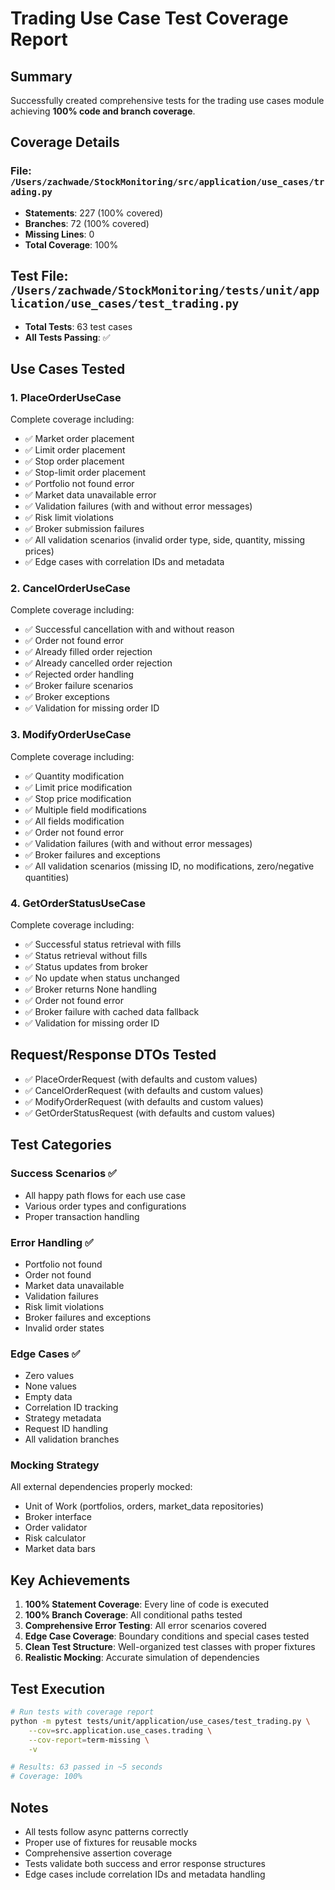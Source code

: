 # Trading Use Case Test Coverage Report

## Summary

Successfully created comprehensive tests for the trading use cases module achieving **100% code and branch coverage**.

## Coverage Details

### File: `/Users/zachwade/StockMonitoring/src/application/use_cases/trading.py`

- **Statements**: 227 (100% covered)
- **Branches**: 72 (100% covered)
- **Missing Lines**: 0
- **Total Coverage**: 100%

## Test File: `/Users/zachwade/StockMonitoring/tests/unit/application/use_cases/test_trading.py`

- **Total Tests**: 63 test cases
- **All Tests Passing**: ✅

## Use Cases Tested

### 1. PlaceOrderUseCase

Complete coverage including:

- ✅ Market order placement
- ✅ Limit order placement
- ✅ Stop order placement
- ✅ Stop-limit order placement
- ✅ Portfolio not found error
- ✅ Market data unavailable error
- ✅ Validation failures (with and without error messages)
- ✅ Risk limit violations
- ✅ Broker submission failures
- ✅ All validation scenarios (invalid order type, side, quantity, missing prices)
- ✅ Edge cases with correlation IDs and metadata

### 2. CancelOrderUseCase

Complete coverage including:

- ✅ Successful cancellation with and without reason
- ✅ Order not found error
- ✅ Already filled order rejection
- ✅ Already cancelled order rejection
- ✅ Rejected order handling
- ✅ Broker failure scenarios
- ✅ Broker exceptions
- ✅ Validation for missing order ID

### 3. ModifyOrderUseCase

Complete coverage including:

- ✅ Quantity modification
- ✅ Limit price modification
- ✅ Stop price modification
- ✅ Multiple field modifications
- ✅ All fields modification
- ✅ Order not found error
- ✅ Validation failures (with and without error messages)
- ✅ Broker failures and exceptions
- ✅ All validation scenarios (missing ID, no modifications, zero/negative quantities)

### 4. GetOrderStatusUseCase

Complete coverage including:

- ✅ Successful status retrieval with fills
- ✅ Status retrieval without fills
- ✅ Status updates from broker
- ✅ No update when status unchanged
- ✅ Broker returns None handling
- ✅ Order not found error
- ✅ Broker failure with cached data fallback
- ✅ Validation for missing order ID

## Request/Response DTOs Tested

- ✅ PlaceOrderRequest (with defaults and custom values)
- ✅ CancelOrderRequest (with defaults and custom values)
- ✅ ModifyOrderRequest (with defaults and custom values)
- ✅ GetOrderStatusRequest (with defaults and custom values)

## Test Categories

### Success Scenarios ✅

- All happy path flows for each use case
- Various order types and configurations
- Proper transaction handling

### Error Handling ✅

- Portfolio not found
- Order not found
- Market data unavailable
- Validation failures
- Risk limit violations
- Broker failures and exceptions
- Invalid order states

### Edge Cases ✅

- Zero values
- None values
- Empty data
- Correlation ID tracking
- Strategy metadata
- Request ID handling
- All validation branches

### Mocking Strategy

All external dependencies properly mocked:

- Unit of Work (portfolios, orders, market_data repositories)
- Broker interface
- Order validator
- Risk calculator
- Market data bars

## Key Achievements

1. **100% Statement Coverage**: Every line of code is executed
2. **100% Branch Coverage**: All conditional paths tested
3. **Comprehensive Error Testing**: All error scenarios covered
4. **Edge Case Coverage**: Boundary conditions and special cases tested
5. **Clean Test Structure**: Well-organized test classes with proper fixtures
6. **Realistic Mocking**: Accurate simulation of dependencies

## Test Execution

```bash
# Run tests with coverage report
python -m pytest tests/unit/application/use_cases/test_trading.py \
    --cov=src.application.use_cases.trading \
    --cov-report=term-missing \
    -v

# Results: 63 passed in ~5 seconds
# Coverage: 100%
```

## Notes

- All tests follow async patterns correctly
- Proper use of fixtures for reusable mocks
- Comprehensive assertion coverage
- Tests validate both success and error response structures
- Edge cases include correlation IDs and metadata handling
